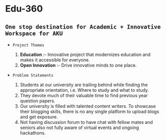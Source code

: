 # Edu-360
## `One stop destination for Academic + Innovative Workspace for AKU`

- `Project Themes`
  1. __Education__ :- Innovative project that modernizes education and makes it accessible for everyone.
  2. __Open Innovation__ :- Drive innovative minds to one place.

- `Problem Statements`
  1. Students at our university are trailing behind while finding the appropriate orientation, i.e.  Where to study and what to study.  
  2. They devote much of their valuable time to find previous year question papers.
  3. Our university is filled with talented content writers.
     To showcase their blogging skills, there is no any single platform to upload blogs and get exposure. 
  4. Not having discussion forum  to have chat with fellow mates and seniors also not fully aware of virtual events and ongoing hackathons.
  
